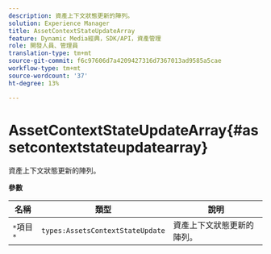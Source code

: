 ```yaml
---
description: 資產上下文狀態更新的陣列。
solution: Experience Manager
title: AssetContextStateUpdateArray
feature: Dynamic Media經典，SDK/API，資產管理
role: 開發人員、管理員
translation-type: tm+mt
source-git-commit: f6c97606d7a4209427316d7367013ad9585a5cae
workflow-type: tm+mt
source-wordcount: '37'
ht-degree: 13%

---
```



# AssetContextStateUpdateArray{#assetcontextstateupdatearray}

資產上下文狀態更新的陣列。

**參數**

| 名稱 | 類型 | 說明 |
|---|---|---|
| `*`項目`*` | `types:AssetsContextStateUpdate` | 資產上下文狀態更新的陣列。 |

